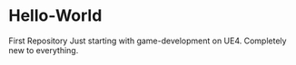 # Hello-World
First Repository
Just starting with game-development on UE4. Completely new to everything. 
